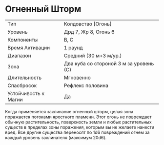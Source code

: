 
# Огненный Шторм

|                      |                                         |
| -------------------- | --------------------------------------- |
| Тип                  | Колдовство [Огонь]                      |
| Уровень              | Дрд 7, Жр 8, Огонь 6                    |
| Компоненты           | В, С                                    |
| Время Активации      | 1 раунд                                 |
| Диапазон             | Средний (30 м+3 м/ур.)                  |
| Зона                 | Два куба со стороной 3 м за уровень (С) |
| Длительность         | Мгновенно                               |
| Спасбросок           | Рефлекс половина                        |
| Устойчивость к Магии | Да                                      |

Когда применяется заклинание огненный шторм, целая зона поражается потоками яростного пламени. Этот огонь не повреждает обычную растительность, поверхность земли и любых растительных существ в пределах зоны поражения, которым вы не желаете нанести вред. Все другие существа переносят по 1d6 повреждений огнем за каждый уровень заклинателя (максимум 20d6).